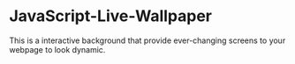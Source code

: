 # JavaScript-Live-Wallpaper
This is a interactive background that provide ever-changing screens to your webpage to look dynamic.

